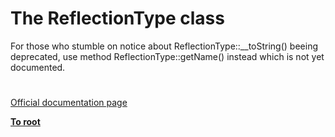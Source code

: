 # The ReflectionType class



For those who stumble on notice about ReflectionType::__toString() beeing deprecated, use method ReflectionType::getName() instead which is not yet documented.  

#

[Official documentation page](https://www.php.net/manual/en/class.reflectiontype.php)

**[To root](/README.md)**